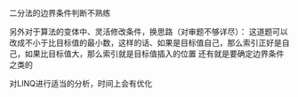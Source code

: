﻿二分法的边界条件判断不熟练

另外对于算法的变体中、灵活修改条件，换思路（对审题不够详尽）：
这道题可以改成不小于比目标值的最小数，这样的话、如果是目标值自己，那么索引正好是自己，如果比目标值大，那么索引就是目标值插入的位置
还有就是要确定边界条件之类的

对LINQ进行适当的分析，时间上会有优化